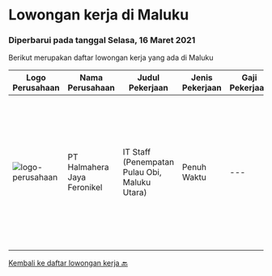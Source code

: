 
  # Lowongan kerja di Maluku

  ### Diperbarui pada tanggal Selasa, 16 Maret 2021

  Berikut merupakan daftar lowongan kerja yang ada di Maluku

  |Logo Perusahaan | Nama Perusahaan | Judul Pekerjaan | Jenis Pekerjaan | Gaji Pekerjaan | Lokasi | Deskripsi | Tanggal diunggah | Pranala |
  | -------------- | --------------- | --------------- | --------- | --------- | -------------- | ------- | ----------- | ----------- |
  |![logo-perusahaan](https://us.123rf.com/450wm/pavelstasevich/pavelstasevich1811/pavelstasevich181101027/112815900-stock-vector-no-image-available-icon-flat-vector.jpg?ver=6)|PT Halmahera Jaya Feronikel|IT Staff (Penempatan Pulau Obi, Maluku Utara)|Penuh Waktu|---|Maluku|Provide technical support to the development of infrastructure systems and services Define, order and monitor installation and integration of hardware...|Jumat, 19 Februari 2021|https://www.jobstreet.co.id/id/job/it-staff-penempatan-pulau-obi-maluku-utara-3462767?token=0~2d09750f-d644-4a45-b2fb-49b8159664ed&sectionRank=1&jobId=jobstreet-id-job-3462767|


  [Kembali ke daftar lowongan kerja 🔙](../README.md#daftar-lowongan-kerja)
  
